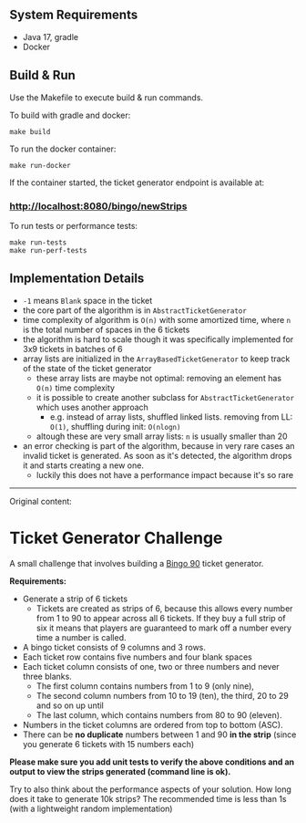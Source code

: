 
## System Requirements
- Java 17, gradle
- Docker

## Build & Run
Use the Makefile to execute build & run commands.

To build with gradle and docker:
```shell
make build
```

To run the docker container:
```shell
make run-docker
```
If the container started, the ticket generator endpoint is available at:

### [http://localhost:8080/bingo/newStrips](http://localhost:8080/bingo/newStrips)

To run tests or performance tests:
```shell
make run-tests
make run-perf-tests
```

## Implementation Details
- `-1` means `Blank` space in the ticket
- the core part of the algorithm is in `AbstractTicketGenerator`
- time complexity of algorithm is `O(n)` with some amortized time, where `n` is the total number of spaces in the 6 tickets
- the algorithm is hard to scale though it was specifically implemented for 3x9 tickets in batches of 6
- array lists are initialized in the `ArrayBasedTicketGenerator` to keep track of the state of the ticket generator
  - these array lists are maybe not optimal: removing an element has `O(n)` time complexity
  - it is possible to create another subclass for `AbstractTicketGenerator` which uses another approach
    - e.g. instead of array lists, shuffled linked lists. removing from LL: `O(1)`, shuffling during init: `O(nlogn)`
  - altough these are very small array lists: `n` is usually smaller than 20
- an error checking is part of the algorithm, because in very rare cases an invalid ticket is generated. 
As soon as it's detected, the algorithm drops it and starts creating a new one. 
  - luckily this does not have a performance impact because it's so rare



------
Original content:
# Ticket Generator Challenge

A small challenge that involves building a [Bingo 90](https://en.wikipedia.org/wiki/Bingo_(United_Kingdom)) ticket generator.

**Requirements:**

* Generate a strip of 6 tickets
  - Tickets are created as strips of 6, because this allows every number from 1 to 90 to appear across all 6 tickets. If they buy a full strip of six it means that players are guaranteed to mark off a number every time a number is called.
* A bingo ticket consists of 9 columns and 3 rows.
* Each ticket row contains five numbers and four blank spaces
* Each ticket column consists of one, two or three numbers and never three blanks.
  - The first column contains numbers from 1 to 9 (only nine),
  - The second column numbers from 10 to 19 (ten), the third, 20 to 29 and so on up until
  - The last column, which contains numbers from 80 to 90 (eleven).
* Numbers in the ticket columns are ordered from top to bottom (ASC).
* There can be **no duplicate** numbers between 1 and 90 **in the strip** (since you generate 6 tickets with 15 numbers each)

**Please make sure you add unit tests to verify the above conditions and an output to view the strips generated (command line is ok).**

Try to also think about the performance aspects of your solution. How long does it take to generate 10k strips? 
The recommended time is less than 1s (with a lightweight random implementation)

